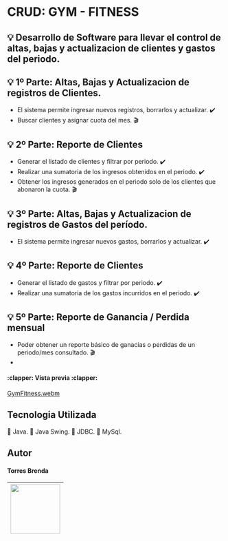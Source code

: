 # CRUD: GYM - FITNESS

## :bulb: Desarrollo de Software para llevar el control de altas, bajas y actualizacion de clientes y gastos del periodo. 

## :bulb: 1º Parte: Altas, Bajas y Actualizacion de registros de Clientes.
- El sistema permite ingresar nuevos registros, borrarlos y actualizar. :heavy_check_mark:
- Buscar clientes y asignar cuota del mes. :clapper:

## :bulb: 2º Parte: Reporte de Clientes
- Generar el listado de clientes y filtrar por periodo. :heavy_check_mark: 
- Realizar una sumatoria de los ingresos obtenidos en el periodo. :heavy_check_mark:
- Obtener los ingresos generados en el periodo solo de los clientes que abonaron la cuota. :clapper:

## :bulb: 3º Parte: Altas, Bajas y Actualizacion de registros de Gastos del período.
- El sistema permite ingresar nuevos gastos, borrarlos y actualizar. :heavy_check_mark: 

## :bulb: 4º Parte: Reporte de Clientes
- Generar el listado de gastos y filtrar por periodo. :heavy_check_mark: 
- Realizar una sumatoria de los gastos incurridos en el periodo. :heavy_check_mark: 

## :bulb: 5º Parte: Reporte de Ganancia / Perdida mensual
- Poder obtener un reporte básico de ganacias o perdidas de un periodo/mes consultado. :clapper:
- 
<h4>
:clapper: Vista previa :clapper:</h4>

[GymFitness.webm](https://github.com/Soledad1988/AppGym-JDBC-MySQL-Java/assets/99606808/a770f116-5619-4605-866e-a5547a5abd75)


## Tecnologia Utilizada
🔔 Java.
🔔 Java Swing.
🔔 JDBC.
🔔 MySql.


## Autor
<h4>Torres Brenda</h4>

|<img src="https://github.com/Soledad1988/AppGym-JDBC-MySQL-Java/assets/99606808/e8628720-d6b2-426f-a38e-0af55ac9b9da" width=115>|
| :---: |
